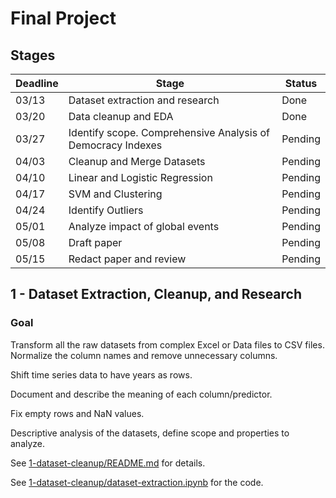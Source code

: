 # Final Project

## Stages

Deadline | Stage | Status
--- | --- | ---
03/13 | Dataset extraction and research | Done
03/20 | Data cleanup and EDA | Done
03/27 | Identify scope. Comprehensive Analysis of Democracy Indexes | Pending
04/03 | Cleanup and Merge Datasets | Pending
04/10 | Linear and Logistic Regression | Pending
04/17 | SVM and Clustering | Pending
04/24 | Identify Outliers | Pending
05/01 | Analyze impact of global events | Pending
05/08 | Draft paper | Pending
05/15 | Redact paper and review | Pending

## 1 - Dataset Extraction, Cleanup, and Research

### Goal

Transform all the raw datasets from complex Excel or Data files to CSV files. Normalize the column names and remove unnecessary columns.

Shift time series data to have years as rows.

Document and describe the meaning of each column/predictor.

Fix empty rows and NaN values.

Descriptive analysis of the datasets, define scope and properties to analyze.

See [1-dataset-cleanup/README.md](1-dataset-cleanup/README.md) for details.

See [1-dataset-cleanup/dataset-extraction.ipynb](1-dataset-cleanup/dataset-extraction.ipynb) for the code.